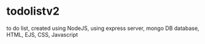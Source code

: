 # todolistv2
to do list, created using NodeJS, using express server, mongo DB database, HTML, EJS, CSS, Javascript
